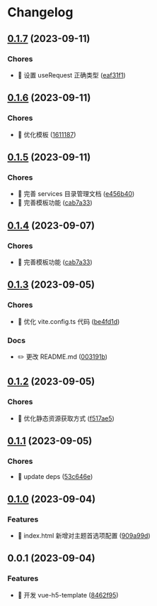 # Changelog

## [0.1.7](https://github.com/l246804/vue-h5-template/compare/v0.1.6...v0.1.7) (2023-09-11)


### Chores

* 🤖 设置 useRequest 正确类型 ([eaf31f1](https://github.com/l246804/vue-h5-template/commit/eaf31f112d9f36d81c8accf430c4207f097a4b20))

## [0.1.6](https://github.com/l246804/vue-h5-template/compare/v0.1.5...v0.1.6) (2023-09-11)


### Chores

* 🤖 优化模板 ([1611187](https://github.com/l246804/vue-h5-template/commit/16111874838f6910af29083ed015b22c745f567d))

## [0.1.5](https://github.com/l246804/vue-h5-template/compare/v0.1.3...v0.1.5) (2023-09-11)


### Chores

* 🤖 完善 services 目录管理文档 ([e456b40](https://github.com/l246804/vue-h5-template/commit/e456b40773cff9d2601cca9b37c4be7f9d04d264))
* 🤖 完善模板功能 ([cab7a33](https://github.com/l246804/vue-h5-template/commit/cab7a33b8a35070d9deb54012631b4b2271008de))

## [0.1.4](https://github.com/l246804/vue-h5-template/compare/v0.1.3...v0.1.4) (2023-09-07)


### Chores

* 🤖 完善模板功能 ([cab7a33](https://github.com/l246804/vue-h5-template/commit/cab7a33b8a35070d9deb54012631b4b2271008de))

## [0.1.3](https://github.com/l246804/vue-h5-template/compare/v0.1.2...v0.1.3) (2023-09-05)


### Chores

* 🤖 优化 vite.config.ts 代码 ([be4fd1d](https://github.com/l246804/vue-h5-template/commit/be4fd1d4ed12d4517e6dc199db2d2fc6ac72b856))


### Docs

* ✏️ 更改 README.md ([003191b](https://github.com/l246804/vue-h5-template/commit/003191b0c8594f777520d1b30dceb0b790aafc50))

## [0.1.2](https://github.com/l246804/vue-h5-template/compare/v0.1.1...v0.1.2) (2023-09-05)


### Chores

* 🤖 优化静态资源获取方式 ([f517ae5](https://github.com/l246804/vue-h5-template/commit/f517ae57e897e0b2cca6cb3a97d8c8379bfb0b19))

## [0.1.1](https://github.com/l246804/vue-h5-template/compare/v0.1.0...v0.1.1) (2023-09-05)


### Chores

* 🤖 update deps ([53c646e](https://github.com/l246804/vue-h5-template/commit/53c646e134e6a739bd196c91e9f7ae5e90e7bb98))

## [0.1.0](https://github.com/l246804/vue-h5-template/compare/v0.0.1...v0.1.0) (2023-09-04)


### Features

* 🎸 index.html 新增对主题首选项配置 ([909a99d](https://github.com/l246804/vue-h5-template/commit/909a99d9442c7635f26c4da8c125de9864cf5233))

## 0.0.1 (2023-09-04)


### Features

* 🎸 开发 vue-h5-template ([8462f95](https://github.com/l246804/vue-h5-template/commit/8462f95092e9862f346a0d8248d144411c02aafc))